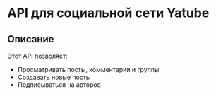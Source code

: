 # API для социальной сети Yatube  

## Описание  
Этот API позволяет:  
- Просматривать посты, комментарии и группы  
- Создавать новые посты  
- Подписываться на авторов  